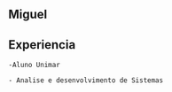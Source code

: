 ## Miguel

 


 

## Experiencia
    
    -Aluno Unimar

    - Analise e desenvolvimento de Sistemas